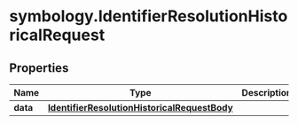 # symbology.IdentifierResolutionHistoricalRequest

## Properties

Name | Type | Description | Notes
------------ | ------------- | ------------- | -------------
**data** | [**IdentifierResolutionHistoricalRequestBody**](IdentifierResolutionHistoricalRequestBody.md) |  | 


